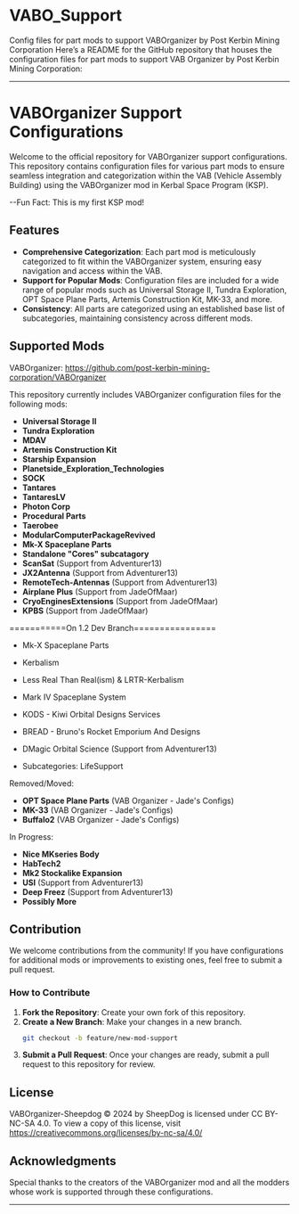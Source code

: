 # VABO_Support
Config files for part mods to support VABOrganizer by  Post Kerbin Mining Corporation
Here’s a README for the GitHub repository that houses the configuration files for part mods to support VAB Organizer by Post Kerbin Mining Corporation:

---

# VABOrganizer Support Configurations

Welcome to the official repository for VABOrganizer support configurations. This repository contains configuration files for various part mods to ensure seamless integration and categorization within the VAB (Vehicle Assembly Building) using the VABOrganizer mod in Kerbal Space Program (KSP).

--Fun Fact: This is my first KSP mod!

## Features

- **Comprehensive Categorization**: Each part mod is meticulously categorized to fit within the VABOrganizer system, ensuring easy navigation and access within the VAB.
- **Support for Popular Mods**: Configuration files are included for a wide range of popular mods such as Universal Storage II, Tundra Exploration, OPT Space Plane Parts, Artemis Construction Kit, MK-33, and more.
- **Consistency**: All parts are categorized using an established base list of subcategories, maintaining consistency across different mods.

## Supported Mods

VABOrganizer: https://github.com/post-kerbin-mining-corporation/VABOrganizer

This repository currently includes VABOrganizer configuration files for the following mods:

- **Universal Storage II**
- **Tundra Exploration**
- **MDAV**
- **Artemis Construction Kit**
- **Starship Expansion**
- **Planetside_Exploration_Technologies**
- **SOCK**
- **Tantares**
- **TantaresLV**
- **Photon Corp**
- **Procedural Parts**
- **Taerobee**
- **ModularComputerPackageRevived**
- **Mk-X Spaceplane Parts**
- **Standalone "Cores" subcatagory**
- **ScanSat** (Support from Adventurer13)
- **JX2Antenna** (Support from Adventurer13)
- **RemoteTech-Antennas** (Support from Adventurer13)
- **Airplane Plus** (Support from JadeOfMaar)
- **CryoEnginesExtensions** (Support from JadeOfMaar)
- **KPBS** (Support from JadeOfMaar)

===========On 1.2 Dev Branch================
* Mk-X Spaceplane Parts

* Kerbalism

* Less Real Than Real(ism) & LRTR-Kerbalism

* Mark IV Spaceplane System

* KODS - Kiwi Orbital Designs Services

*  BREAD - Bruno's Rocket Emporium And Designs

* DMagic Orbital Science (Support from Adventurer13)

* Subcategories: LifeSupport

Removed/Moved:
- **OPT Space Plane Parts** (VAB Organizer - Jade's Configs)
- **MK-33** (VAB Organizer - Jade's Configs)
- **Buffalo2** (VAB Organizer - Jade's Configs)

In Progress:
- **Nice MKseries Body**
- **HabTech2**
- **Mk2 Stockalike Expansion**
- **USI** (Support from Adventurer13)
- **Deep Freez** (Support from Adventurer13)
- **Possibly More**


## Contribution

We welcome contributions from the community! If you have configurations for additional mods or improvements to existing ones, feel free to submit a pull request.

### How to Contribute

1. **Fork the Repository**: Create your own fork of this repository.
2. **Create a New Branch**: Make your changes in a new branch.
   ```bash
   git checkout -b feature/new-mod-support
   ```
3. **Submit a Pull Request**: Once your changes are ready, submit a pull request to this repository for review.

## License

VABOrganizer-Sheepdog © 2024 by SheepDog is licensed under CC BY-NC-SA 4.0. To view a copy of this license, visit https://creativecommons.org/licenses/by-nc-sa/4.0/

## Acknowledgments

Special thanks to the creators of the VABOrganizer mod and all the modders whose work is supported through these configurations.

---
